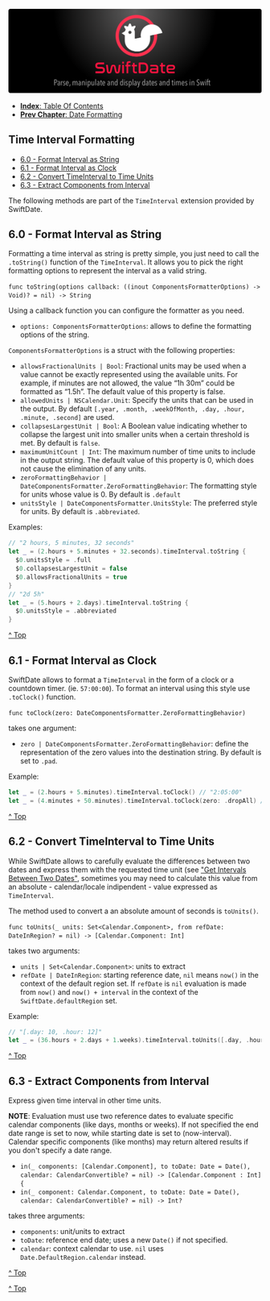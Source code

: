 ![](./SwiftDate.png)

<a name="index"/>

- [**Index**: Table Of Contents](#Index.md)
- [**Prev Chapter**: Date Formatting](#5.Date_Formatting.md)

## Time Interval Formatting

- [6.0 - Format Interval as String](6.TimeInterval_Formatting.md#format)
- [6.1 - Format Interval as Clock](6.TimeInterval_Formatting.md#clock)
- [6.2 - Convert TimeInterval to Time Units](6.TimeInterval_Formatting.md#express)
- [6.3 - Extract Components from Interval](6.TimeInterval_Formatting.md#extractcomponents)

The following methods are part of the `TimeInterval` extension provided by SwiftDate.

<a name="format"/>

## 6.0 - Format Interval as String
Formatting a time interval as string is pretty simple, you just need to call the `.toString()` function of the `TimeInterval`.
It allows you to pick the right formatting options to represent the interval as a valid string.

`func toString(options callback: ((inout ComponentsFormatterOptions) -> Void)? = nil) -> String`

Using a callback function you can configure the formatter as you need.

- `options: ComponentsFormatterOptions`: allows to define the formatting options of the string.

`ComponentsFormatterOptions` is a struct with the following properties:

- `allowsFractionalUnits | Bool`: Fractional units may be used when a value cannot be exactly represented using the available units. For example, if minutes are not allowed, the value “1h 30m” could be formatted as “1.5h”. The default value of this property is false.
- `allowedUnits | NSCalendar.Unit`: Specify the units that can be used in the output. By default `[.year, .month, .weekOfMonth, .day, .hour, .minute, .second]` are used.
- `collapsesLargestUnit | Bool`: A Boolean value indicating whether to collapse the largest unit into smaller units when a certain threshold is met. By default is `false`.
- `maximumUnitCount | Int`: The maximum number of time units to include in the output string. The default value of this property is 0, which does not cause the elimination of any units.
- `zeroFormattingBehavior | DateComponentsFormatter.ZeroFormattingBehavior`: The formatting style for units whose value is 0. By default is `.default`
- `unitsStyle | DateComponentsFormatter.UnitsStyle`: The preferred style for units. By default is `.abbreviated`.

Examples:

```swift
// "2 hours, 5 minutes, 32 seconds"
let _ = (2.hours + 5.minutes + 32.seconds).timeInterval.toString {
  $0.unitsStyle = .full
  $0.collapsesLargestUnit = false
  $0.allowsFractionalUnits = true
}
// "2d 5h"
let _ = (5.hours + 2.days).timeInterval.toString {
  $0.unitsStyle = .abbreviated
}
```

[^ Top](#index)

<a name="clock"/>

## 6.1 - Format Interval as Clock
SwiftDate allows to format a `TimeInterval` in the form of a clock or a countdown timer. (ie. `57:00:00`).
To format an interval using this style use `.toClock()` function.

`func toClock(zero: DateComponentsFormatter.ZeroFormattingBehavior)`

takes one argument:

- `zero | DateComponentsFormatter.ZeroFormattingBehavior`: define the representation of the zero values into the destination string. By default is set to `.pad`.

Example:

```swift
let _ = (2.hours + 5.minutes).timeInterval.toClock() // "2:05:00"
let _ = (4.minutes + 50.minutes).timeInterval.toClock(zero: .dropAll) // "54:00"
```

[^ Top](#index)

<a name="express"/>

## 6.2 - Convert TimeInterval to Time Units
While SwiftDate allows to carefully evaluate the differences between two dates and express them with the requested time unit (see ["Get Intervals Between Two Dates"](Date_Manipulation.md#interval), sometimes you may need to calculate this value from an absolute - calendar/locale indipendent - value expressed as `TimeInterval`.

The method used to convert a an absolute amount of seconds is `toUnits()`.

`func toUnits(_ units: Set<Calendar.Component>, from refDate: DateInRegion? = nil) -> [Calendar.Component: Int]`

takes two arguments:

- `units | Set<Calendar.Component>`: units to extract
- `refDate | DateInRegion`: starting reference date, `nil` means `now()` in the context of the default region set. If `refDate` is `nil` evaluation is made from `now()` and `now() + interval` in the context of the `SwiftDate.defaultRegion` set.

Example:

```swift
// "[.day: 10, .hour: 12]"
let _ = (36.hours + 2.days + 1.weeks).timeInterval.toUnits([.day, .hour])
```

[^ Top](#index)

<a name="extractcomponents"/>

## 6.3 - Extract Components from Interval
Express given time interval in other time units.

**NOTE**: Evaluation must use two reference dates to evaluate specific calendar components (like days, months or weeks). If not specified the end date range is set to now, while starting date is set to (now-interval). Calendar specific components (like months) may return altered results if you don't specify a date range.

- `in(_ components: [Calendar.Component], to toDate: Date = Date(),
calendar: CalendarConvertible? = nil) -> [Calendar.Component : Int] {`
- `in(_ component: Calendar.Component, to toDate: Date = Date(),
calendar: CalendarConvertible? = nil) -> Int?`

takes three arguments:

- `components`: unit/units to extract
- `toDate`:  reference end date; uses a new `Date()` if not specified.
- `calendar`:  context calendar to use. `nil` uses `Date.DefaultRegion.calendar` instead.

[^ Top](#index)


[^ Top](#index)
